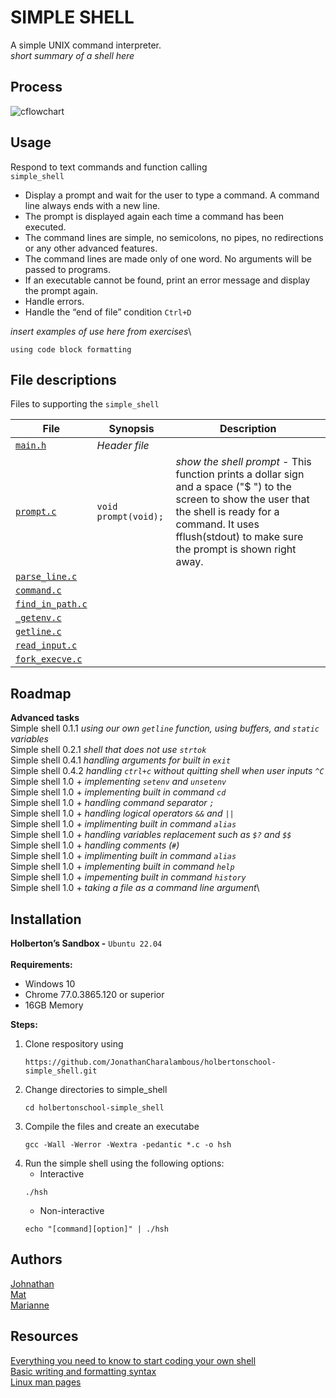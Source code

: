 # SIMPLE SHELL
A simple UNIX command interpreter.\
_short summary of a shell here_

## Process
![cflowchart](https://github.com/user-attachments/assets/6b628811-2377-456f-a7b8-a854e80168e3)

## Usage
Respond to text commands and function calling \
`simple_shell`
+ Display a prompt and wait for the user to type a command. A command line always ends with a new line.
+ The prompt is displayed again each time a command has been executed.
+ The command lines are simple, no semicolons, no pipes, no redirections or any other advanced features.
+ The command lines are made only of one word. No arguments will be passed to programs.
+ If an executable cannot be found, print an error message and display the prompt again.
+ Handle errors.
+ Handle the “end of file” condition `Ctrl+D`

_insert examples of use here from exercises_\
```
using code block formatting
```

## File descriptions
Files to supporting the `simple_shell`

| File | Synopsis | Description |
| --- | --- | --- |
| [`main.h`](https://github.com/JonathanCharalambous/holbertonschool-simple_shell/blob/main/main.h) | _Header file_
| [`prompt.c`](https://github.com/JonathanCharalambous/holbertonschool-simple_shell/blob/main/prompt.c) | `void prompt(void);` | _show the shell prompt_ - This function prints a dollar sign and a space ("$ ") to the screen to show the user that the shell is ready for a command. It uses fflush(stdout) to make sure the prompt is shown right away. |
|[`parse_line.c`](https://github.com/JonathanCharalambous/holbertonschool-simple_shell/blob/main/parse_line.c) |
|[`command.c`](https://github.com/JonathanCharalambous/holbertonschool-simple_shell/blob/main/command.c) |
|[`find_in_path.c`](https://github.com/JonathanCharalambous/holbertonschool-simple_shell/blob/main/*find_in_path.c) |
|[`_getenv.c`](https://github.com/JonathanCharalambous/holbertonschool-simple_shell/blob/main/_getenv.c) |
|[`getline.c`](https://github.com/JonathanCharalambous/holbertonschool-simple_shell/blob/main/_getline.c) |
|[`read_input.c`](https://github.com/JonathanCharalambous/holbertonschool-simple_shell/blob/main/read_input.c) |
|[`fork_execve.c`](https://github.com/JonathanCharalambous/holbertonschool-simple_shell/blob/main/fork_execve.c) |




## Roadmap
**Advanced  tasks**\
Simple shell 0.1.1  _using our own `getline` function, using buffers, and `static` variables_\
Simple shell 0.2.1  _shell that does not use `strtok`_\
Simple shell 0.4.1  _handling arguments for built in `exit`_\
Simple shell 0.4.2  _handling `ctrl+c` without quitting shell when user inputs `^C`_\
Simple shell 1.0 + _implementing `setenv` and `unsetenv`_\
Simple shell 1.0 + _implementing built in command `cd`_\
Simple shell 1.0 + _handling command separator `;`_\
Simple shell 1.0 + _handling logical operators `&&` and `||`_\
Simple shell 1.0 + _implimenting built in command `alias`_\
Simple shell 1.0 + _handling variables replacement such as `$?` and `$$`_\
Simple shell 1.0 + _handling comments (`#`)_\
Simple shell 1.0 + _implimenting built in command `alias`_\
Simple shell 1.0 + _implementing built in command `help`_\
Simple shell 1.0 + _impementing built in command `history`_\
Simple shell 1.0 + _taking a file as a command line argument_\

## Installation
**Holberton’s Sandbox -** `Ubuntu 22.04`\
\
**Requirements:**
   + Windows 10
   + Chrome 77.0.3865.120 or superior
   + 16GB Memory

**Steps:**
1. Clone respository using
   ```
   https://github.com/JonathanCharalambous/holbertonschool-simple_shell.git
   ```
2. Change directories to simple_shell
   ```
   cd holbertonschool-simple_shell
   ```
3. Compile the files and create an executabe
   ```
   gcc -Wall -Werror -Wextra -pedantic *.c -o hsh
   ```
4. Run the simple shell using the following options:
   + Interactive
   ```
   ./hsh
   ``` 
   + Non-interactive
   ```
   echo "[command][option]" | ./hsh
   ```

## Authors
[Johnathan](https://github.com/JonathanCharalambous)\
[Mat](https://github.com/Mat-26-dot)\
[Marianne](https://github.com/T0ILETR0LL)

## Resources
[Everything you need to know to start coding your own shell](https://intranet.hbtn.io/concepts/900)\
[Basic writing and formatting syntax](https://docs.github.com/en/get-started/writing-on-github/getting-started-with-writing-and-formatting-on-github/basic-writing-and-formatting-syntax)\
[Linux man pages](https://linux.die.net/man/)


